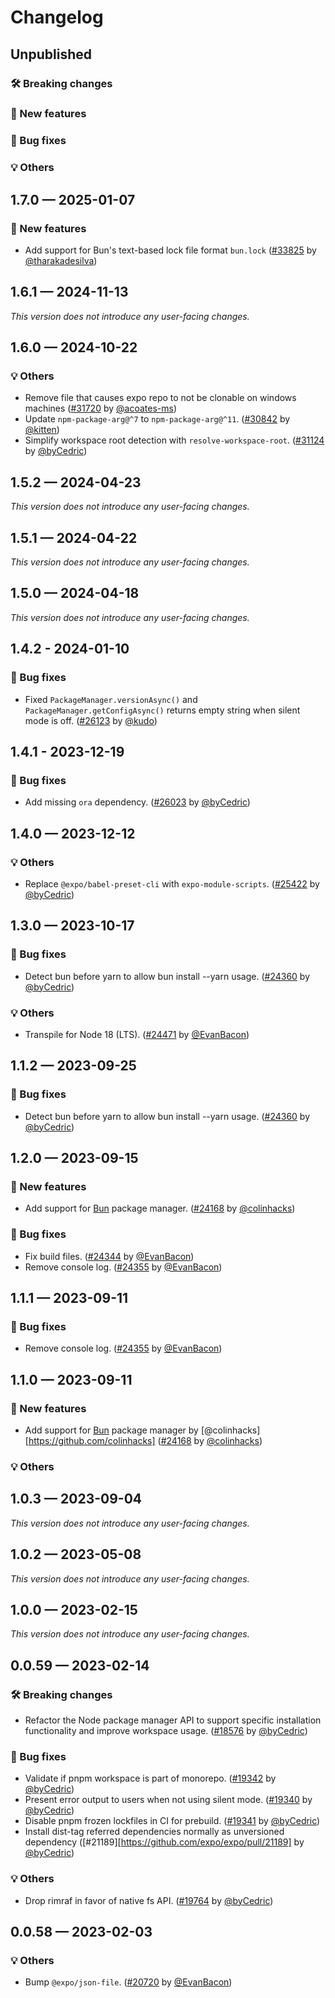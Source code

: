 # Changelog

## Unpublished

### 🛠 Breaking changes

### 🎉 New features

### 🐛 Bug fixes

### 💡 Others

## 1.7.0 — 2025-01-07

### 🎉 New features

- Add support for Bun's text-based lock file format `bun.lock` ([#33825](https://github.com/expo/expo/pull/33825) by [@tharakadesilva](https://github.com/tharakadesilva))

## 1.6.1 — 2024-11-13

_This version does not introduce any user-facing changes._

## 1.6.0 — 2024-10-22

### 💡 Others

- Remove file that causes expo repo to not be clonable on windows machines ([#31720](https://github.com/expo/expo/pull/31720) by [@acoates-ms](https://github.com/acoates-ms))
- Update `npm-package-arg@^7` to `npm-package-arg@^11`. ([#30842](https://github.com/expo/expo/pull/30842) by [@kitten](https://github.com/kitten))
- Simplify workspace root detection with `resolve-workspace-root`. ([#31124](https://github.com/expo/expo/pull/31124) by [@byCedric](https://github.com/byCedric))

## 1.5.2 — 2024-04-23

_This version does not introduce any user-facing changes._

## 1.5.1 — 2024-04-22

_This version does not introduce any user-facing changes._

## 1.5.0 — 2024-04-18

_This version does not introduce any user-facing changes._

## 1.4.2 - 2024-01-10

### 🐛 Bug fixes

- Fixed `PackageManager.versionAsync()` and `PackageManager.getConfigAsync()` returns empty string when silent mode is off. ([#26123](https://github.com/expo/expo/pull/26123) by [@kudo](https://github.com/kudo))

## 1.4.1 - 2023-12-19

### 🐛 Bug fixes

- Add missing `ora` dependency. ([#26023](https://github.com/expo/expo/pull/26023) by [@byCedric](https://github.com/byCedric))

## 1.4.0 — 2023-12-12

### 💡 Others

- Replace `@expo/babel-preset-cli` with `expo-module-scripts`. ([#25422](https://github.com/expo/expo/pull/25422) by [@byCedric](https://github.com/byCedric))

## 1.3.0 — 2023-10-17

### 🐛 Bug fixes

- Detect bun before yarn to allow bun install --yarn usage. ([#24360](https://github.com/expo/expo/pull/24360) by [@byCedric](https://github.com/byCedric))

### 💡 Others

- Transpile for Node 18 (LTS). ([#24471](https://github.com/expo/expo/pull/24471) by [@EvanBacon](https://github.com/EvanBacon))

## 1.1.2 — 2023-09-25

### 🐛 Bug fixes

- Detect bun before yarn to allow bun install --yarn usage. ([#24360](https://github.com/expo/expo/pull/24360) by [@byCedric](https://github.com/byCedric))

## 1.2.0 — 2023-09-15

### 🎉 New features

- Add support for [Bun](https://bun.sh) package manager. ([#24168](https://github.com/expo/expo/pull/24168) by [@colinhacks](https://github.com/colinhacks))

### 🐛 Bug fixes

- Fix build files. ([#24344](https://github.com/expo/expo/pull/24344) by [@EvanBacon](https://github.com/EvanBacon))
- Remove console log. ([#24355](https://github.com/expo/expo/pull/24355) by [@EvanBacon](https://github.com/EvanBacon))

## 1.1.1 — 2023-09-11

### 🐛 Bug fixes

- Remove console log. ([#24355](https://github.com/expo/expo/pull/24355) by [@EvanBacon](https://github.com/EvanBacon))

## 1.1.0 — 2023-09-11

### 🎉 New features

- Add support for [Bun](https://bun.sh) package manager by [@colinhacks][https://github.com/colinhacks] ([#24168](https://github.com/expo/expo/pull/24168) by [@colinhacks](https://github.com/colinhacks))

### 💡 Others

## 1.0.3 — 2023-09-04

_This version does not introduce any user-facing changes._

## 1.0.2 — 2023-05-08

_This version does not introduce any user-facing changes._

## 1.0.0 — 2023-02-15

_This version does not introduce any user-facing changes._

## 0.0.59 — 2023-02-14

### 🛠 Breaking changes

- Refactor the Node package manager API to support specific installation functionality and improve workspace usage. ([#18576](https://github.com/expo/expo/pull/18576) by [@byCedric](https://github.com/byCedric))

### 🐛 Bug fixes

- Validate if pnpm workspace is part of monorepo. ([#19342](https://github.com/expo/expo/pull/19342) by [@byCedric](https://github.com/byCedric))
- Present error output to users when not using silent mode. ([#19340](https://github.com/expo/expo/pull/19340) by [@byCedric](https://github.com/byCedric))
- Disable pnpm frozen lockfiles in CI for prebuild. ([#19341](https://github.com/expo/expo/pull/19341) by [@byCedric](https://github.com/byCedric))
- Install dist-tag referred dependencies normally as unversioned dependency ([#21189][https://github.com/expo/expo/pull/21189] by [@byCedric](https://github.com/byCedric))

### 💡 Others

- Drop rimraf in favor of native fs API. ([#19764](https://github.com/expo/expo/pull/19764) by [@byCedric](https://github.com/byCedric))

## 0.0.58 — 2023-02-03

### 💡 Others

- Bump `@expo/json-file`. ([#20720](https://github.com/expo/expo/pull/20720) by [@EvanBacon](https://github.com/EvanBacon))

